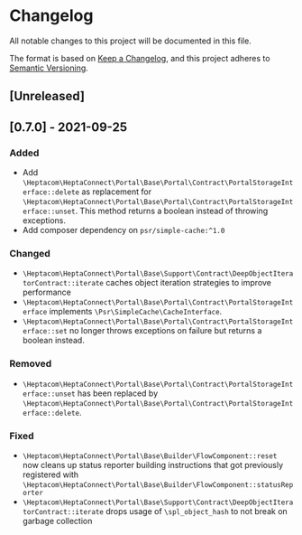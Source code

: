 # Changelog

All notable changes to this project will be documented in this file.

The format is based on [Keep a Changelog](https://keepachangelog.com/en/1.0.0/),
and this project adheres to [Semantic Versioning](https://semver.org/spec/v2.0.0.html).

## [Unreleased]

## [0.7.0] - 2021-09-25

### Added

* Add `\Heptacom\HeptaConnect\Portal\Base\Portal\Contract\PortalStorageInterface::delete` as replacement for `\Heptacom\HeptaConnect\Portal\Base\Portal\Contract\PortalStorageInterface::unset`. This method returns a boolean instead of throwing exceptions.
* Add composer dependency on `psr/simple-cache:^1.0`

### Changed

* `\Heptacom\HeptaConnect\Portal\Base\Support\Contract\DeepObjectIteratorContract::iterate` caches object iteration strategies to improve performance
* `\Heptacom\HeptaConnect\Portal\Base\Portal\Contract\PortalStorageInterface` implements `\Psr\SimpleCache\CacheInterface`.
* `\Heptacom\HeptaConnect\Portal\Base\Portal\Contract\PortalStorageInterface::set` no longer throws exceptions on failure but returns a boolean instead.

### Removed

* `\Heptacom\HeptaConnect\Portal\Base\Portal\Contract\PortalStorageInterface::unset` has been replaced by `\Heptacom\HeptaConnect\Portal\Base\Portal\Contract\PortalStorageInterface::delete`.

### Fixed

* `\Heptacom\HeptaConnect\Portal\Base\Builder\FlowComponent::reset` now cleans up status reporter building instructions that got previously registered with `\Heptacom\HeptaConnect\Portal\Base\Builder\FlowComponent::statusReporter`
* `\Heptacom\HeptaConnect\Portal\Base\Support\Contract\DeepObjectIteratorContract::iterate` drops usage of `\spl_object_hash` to not break on garbage collection
